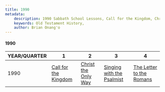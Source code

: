 ```yaml
---
title: 1990
metadata:
    description: 1990 Sabbath School Lessons, Call for the Kingdom, Christ the Only Way, Singing with the Psalmist, The Letter to the Romans
    keywords: Old Testament History,
    author: Brian Onang'o
---
```


#### 1990

YEAR/QUARTER |   1  | 2| 3| 4
-------------|------------|---|--|---
1990   |  [Call for the Kingdom](/1981-1990/1990/quarter1) | [Christ the Only Way](/1981-1990/1990/quarter2) | [Singing with the Psalmist](/1981-1990/1990/quarter3) | [The Letter to the Romans](/1981-1990/1990/quarter4) |
 
